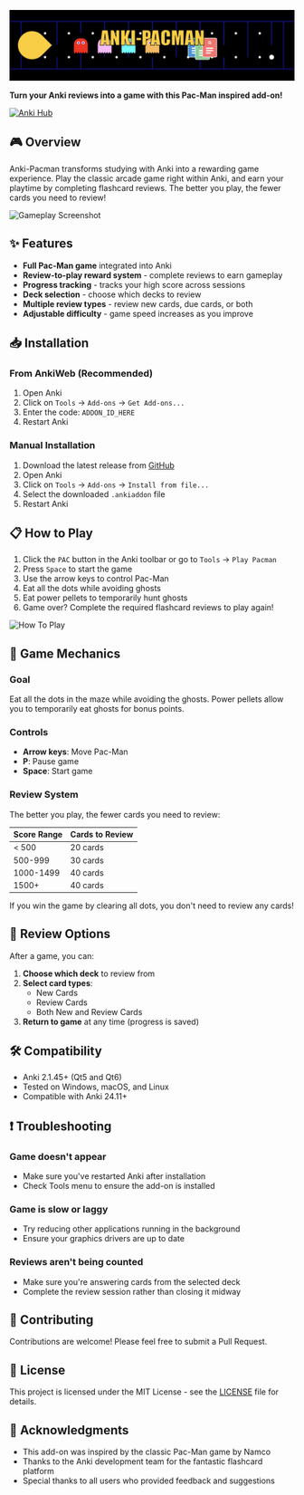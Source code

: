 
![Pacman Banner](https://github.com/Gavin-Thomas/Anki-Pacman-Add-On/blob/main/images/banner.png?raw=true)

**Turn your Anki reviews into a game with this Pac-Man inspired add-on!**

[![Anki Hub](https://img.shields.io/badge/Anki-Add--on-blue?logo=anki)](https://ankiweb.net/shared/info/ADDON_ID_HERE)

## 🎮 Overview

Anki-Pacman transforms studying with Anki into a rewarding game experience. Play the classic arcade game right within Anki, and earn your playtime by completing flashcard reviews. The better you play, the fewer cards you need to review!

![Gameplay Screenshot](https://raw.githubusercontent.com/yourusername/anki-pacman/main/screenshots/gameplay.png)

## ✨ Features

- **Full Pac-Man game** integrated into Anki
- **Review-to-play reward system** - complete reviews to earn gameplay
- **Progress tracking** - tracks your high score across sessions
- **Deck selection** - choose which decks to review
- **Multiple review types** - review new cards, due cards, or both
- **Adjustable difficulty** - game speed increases as you improve

## 📥 Installation

### From AnkiWeb (Recommended)

1. Open Anki
2. Click on `Tools` → `Add-ons` → `Get Add-ons...`
3. Enter the code: `ADDON_ID_HERE`
4. Restart Anki

### Manual Installation

1. Download the latest release from [GitHub](https://github.com/yourusername/anki-pacman/releases)
2. Open Anki
3. Click on `Tools` → `Add-ons` → `Install from file...`
4. Select the downloaded `.ankiaddon` file
5. Restart Anki

## 📋 How to Play

1. Click the `PAC` button in the Anki toolbar or go to `Tools` → `Play Pacman`
2. Press `Space` to start the game
3. Use the arrow keys to control Pac-Man
4. Eat all the dots while avoiding ghosts
5. Eat power pellets to temporarily hunt ghosts
6. Game over? Complete the required flashcard reviews to play again!

![How To Play](https://raw.githubusercontent.com/yourusername/anki-pacman/main/screenshots/how_to_play.png)

## 🎯 Game Mechanics

### Goal
Eat all the dots in the maze while avoiding the ghosts. Power pellets allow you to temporarily eat ghosts for bonus points.

### Controls
- **Arrow keys**: Move Pac-Man
- **P**: Pause game
- **Space**: Start game

### Review System

The better you play, the fewer cards you need to review:

| Score Range | Cards to Review |
|-------------|----------------|
| < 500       | 20 cards       |
| 500-999     | 30 cards       |
| 1000-1499   | 40 cards       |
| 1500+       | 40 cards       |

If you win the game by clearing all dots, you don't need to review any cards!

## 🔄 Review Options

After a game, you can:

1. **Choose which deck** to review from
2. **Select card types**:
   - New Cards
   - Review Cards
   - Both New and Review Cards
3. **Return to game** at any time (progress is saved)

## 🛠️ Compatibility

- Anki 2.1.45+ (Qt5 and Qt6)
- Tested on Windows, macOS, and Linux
- Compatible with Anki 24.11+

## ❗ Troubleshooting

### Game doesn't appear
- Make sure you've restarted Anki after installation
- Check Tools menu to ensure the add-on is installed

### Game is slow or laggy
- Try reducing other applications running in the background
- Ensure your graphics drivers are up to date

### Reviews aren't being counted
- Make sure you're answering cards from the selected deck
- Complete the review session rather than closing it midway

## 🤝 Contributing

Contributions are welcome! Please feel free to submit a Pull Request.

## 📝 License

This project is licensed under the MIT License - see the [LICENSE](LICENSE) file for details.

## 🙏 Acknowledgments

- This add-on was inspired by the classic Pac-Man game by Namco
- Thanks to the Anki development team for the fantastic flashcard platform
- Special thanks to all users who provided feedback and suggestions



